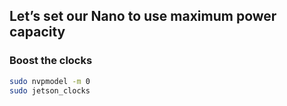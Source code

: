 ## Let’s set our Nano to use maximum power capacity
### Boost the clocks
```bash
sudo nvpmodel -m 0
sudo jetson_clocks
```